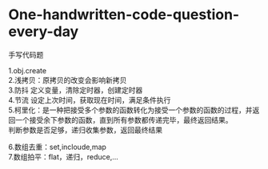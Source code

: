 # One-handwritten-code-question-every-day

手写代码题

1.obj.create  
2.浅拷贝：原拷贝的改变会影响新拷贝  
3.防抖 定义变量，清除定时器，创建定时器  
4.节流 设定上次时间，获取现在时间，满足条件执行  
5.柯里化：是一种把接受多个参数的函数转化为接受一个参数的函数的过程，并返回一个接受余下参数的函数，直到所有参数都传递完毕，最终返回结果。  
判断参数是否足够，递归收集参数，返回最终结果

6.数组去重：set,incloude,map  
7.数组拍平：flat，递归，reduce,...
